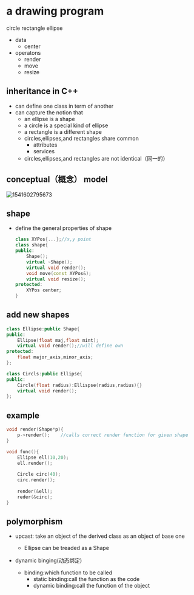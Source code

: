 # a drawing program

circle rectangle ellipse

- data 
  - center
- operatons
  - render
  - move
  - resize

## inheritance in C++

- can define one class in term of another
- can capture the notion that
  - an ellipse is a shape
  - a circle is a special kind of ellipse
  - a rectangle is a different shape
  - circles,ellipses,and rectangles share common
    - attributes
    - services
  - circles,ellipses,and rectangles are not identical（同一的）

## conceptual（概念） model

![1541602795673](https://github.com/shanejix/Cplusplus-best-practices/blob/master/images/23.png)

## shape

- define the general properties of shape

  ```cpp
  class XYPos{...};//x,y point
  class shape{
  public:
      Shape();
      virtual ~Shape();
      virtual void render();
      void move(const XYPos&);
      virtual void resize();
  protected:
      XYPos center;
  }
  ```

## add new shapes

```cpp
class Ellipse:public Shape{
public:
    Ellipse(float maj,float mint);
    virtual void render();//will define own
protected:
    float major_axis,minor_axis;
};

class Circls:public Ellipse{
public:
	Circle(float radius):Ellispse(radius,radius){}
    virtual void render();
};
```

## example

```cpp
void render(Shape*p){
    p->render();	//calls correct render function for given shape
}	

void func(){
    Ellipse ell(10,20);
    ell.render();
    
    Circle circ(40);
    circ.render();
    
    render(&ell);
    reder(&circ);
}
```

## polymorphism

- upcast: take an object of the derived class as an object of base one
  - Ellipse can be treaded as a Shape

- dynamic binging(动态绑定)
  - binding:which function to be called
    - static binding:call the function as the code
    - dynamic binding:call the function of the object